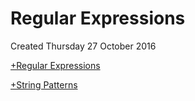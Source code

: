 # Regular Expressions
Created Thursday 27 October 2016

[+Regular Expressions](./Regular_Expressions/Regular_Expressions.markdown)

[+String Patterns](./Regular_Expressions/String_Patterns.markdown)

